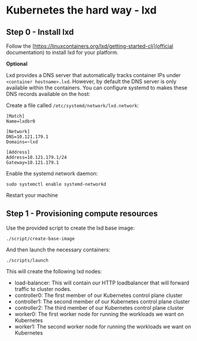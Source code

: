 # Kubernetes the hard way - lxd

## Step 0 - Install lxd

Follow the [https://linuxcontainers.org/lxd/getting-started-cli](official documentation)
to install lxd for your platform.

**Optional**

Lxd provides a DNS server that automatically tracks container IPs under
`<container hostname>.lxd`. However, by default the DNS server is only available
within the containers. You can configure systemd to makes these DNS records
available on the host:

Create a file called `/etc/systemd/network/lxd.network`:
```
[Match]
Name=lxdbr0

[Network]
DNS=10.121.179.1
Domains=~lxd

[Address]
Address=10.121.179.1/24
Gateway=10.121.179.1
```

Enable the systemd network daemon:
```
sudo systemctl enable systemd-networkd
```

Restart your machine


## Step 1 - Provisioning compute resources

Use the provided script to create the lxd base image:
```
./script/create-base-image
```

And then launch the necessary containers:
```
./scripts/launch
```

This will create the following lxd nodes:
 - load-balancer: This will contain our HTTP loadbalancer that will forward
   traffic to cluster nodes.
 - controller0: The first member of our Kubernetes control plane cluster
 - controller1: The second member of our Kubernetes control plane cluster
 - controller2: The third member of our Kubernetes control plane cluster
 - worker0: The first worker node for running the workloads we want on Kubernetes
 - worker1: The second worker node for running the workloads we want on Kubernetes
